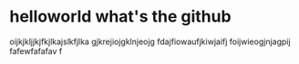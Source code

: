 # helloworld what's the github
oijkjkljjkjfkjlkajslkfjlka
gjkrejiojgklnjeojg 
fdajfiowaufjkiwjaifj
foijwieogjnjagpij
fafewfafafav  f
